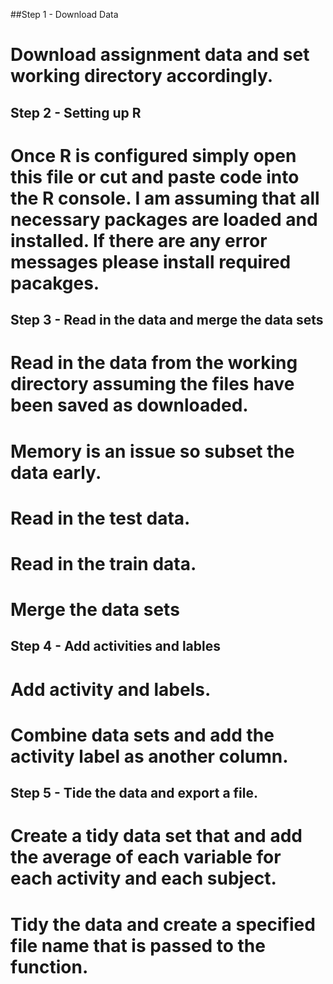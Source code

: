##Step 1 - Download Data
# Download assignment data and set working directory accordingly.
## Step 2 - Setting up R
# Once R is configured simply open this file or cut and paste code into the R console.  I am assuming that all necessary packages are loaded and installed.  If there are any error messages please install required pacakges.
## Step 3 - Read in the data and merge the data sets
# Read in the data from the working directory assuming the files have been saved as downloaded.
# Memory is an issue so subset the data early.
# Read in the test data.
# Read in the train data.
# Merge the data sets
## Step 4 - Add activities and lables
# Add activity and labels.
# Combine data sets and add the activity label as another column.
## Step 5 - Tide the data and export a file.
# Create a tidy data set that and add the average of each variable for each activity and each subject.
# Tidy the data and create a specified file name that is passed to the function.